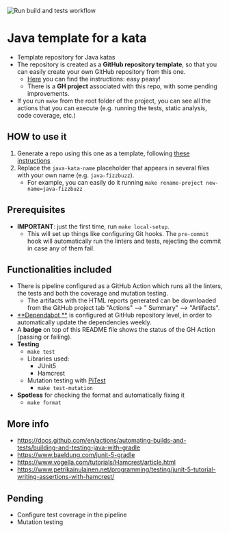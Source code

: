 ![Run build and tests workflow](https://github.com/islomar/java-algorithms-data-structures/actions/workflows/gradle.yml/badge.svg)

# Java template for a kata

- Template repository for Java katas
- The repository is created as a **GitHub repository template**, so that you can easily create your own GitHub
  repository from this one.
    - [Here](https://docs.github.com/en/repositories/creating-and-managing-repositories/creating-a-repository-from-a-template#creating-a-repository-from-a-template)
      you can find the instructions: easy peasy!
    - There is a **GH project** associated with this repo, with some pending improvements.
- If you run `make` from the root folder of the project, you can see all the actions that you can execute (e.g. running
  the tests, static analysis, code coverage, etc.)

## HOW to use it

1. Generate a repo using this one as a template,
   following [these instructions](https://docs.github.com/en/repositories/creating-and-managing-repositories/creating-a-repository-from-a-template#creating-a-repository-from-a-template)
2. Replace the `java-kata-name` placeholder that appears in several files with your own name (e.g. `java-fizzbuzz`).
    - For example, you can easily do it running `make rename-project new-name=java-fizzbuzz`

## Prerequisites

- **IMPORTANT**: just the first time, run `make local-setup`.
    - This will set up things like configuring Git hooks. The `pre-commit` hook will automatically run the linters and
      tests, rejecting the commit in case any of them fail.

## Functionalities included

- There is pipeline configured as a GitHub Action which runs all the linters, the tests and both the coverage and
  mutation testing.
    - The artifacts with the HTML reports generated can be downloaded from the GitHub project tab "Actions" --> "
      Summary" --> "Artifacts".
- [**Dependabot
  **](https://docs.github.com/code-security/dependabot/dependabot-version-updates/configuration-options-for-the-dependabot.yml-file)
  is configured at GitHub repository level, in order to automatically update the dependencies weekly.
- A **badge** on top of this README file shows the status of the GH Action (passing or failing).
- **Testing**
    - `make test`
    - Libraries used:
        - JUnit5
        - Hamcrest
    - Mutation testing with [PiTest](https://pitest.org/)
        - `make test-mutation`
- **Spotless** for checking the format and automatically fixing it
    - `make format`

## More info

- https://docs.github.com/en/actions/automating-builds-and-tests/building-and-testing-java-with-gradle
- https://www.baeldung.com/junit-5-gradle
- https://www.vogella.com/tutorials/Hamcrest/article.html
- https://www.petrikainulainen.net/programming/testing/junit-5-tutorial-writing-assertions-with-hamcrest/

## Pending

- Configure test coverage in the pipeline
- Mutation testing